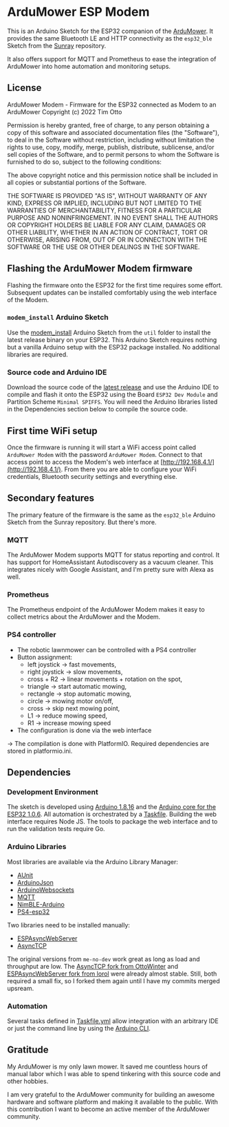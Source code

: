 # ArduMower ESP Modem

This is an Arduino Sketch for the ESP32 companion of the [ArduMower](https://www.ardumower.de/).
It provides the same Bluetooth LE and HTTP connectivity as the `esp32_ble` Sketch from the [Sunray](https://github.com/ardumower/Sunray) repository.

It also offers support for MQTT and Prometheus to ease the integration of ArduMower into home automation and monitoring setups.

## License

ArduMower Modem - Firmware for the ESP32 connected as Modem to an ArduMower
Copyright (c) 2022 Tim Otto

Permission is hereby granted, free of charge, to any person obtaining a copy
of this software and associated documentation files (the "Software"), to deal
in the Software without restriction, including without limitation the rights
to use, copy, modify, merge, publish, distribute, sublicense, and/or sell
copies of the Software, and to permit persons to whom the Software is
furnished to do so, subject to the following conditions:

The above copyright notice and this permission notice shall be included in all
copies or substantial portions of the Software.

THE SOFTWARE IS PROVIDED "AS IS", WITHOUT WARRANTY OF ANY KIND,
EXPRESS OR IMPLIED, INCLUDING BUT NOT LIMITED TO THE WARRANTIES OF
MERCHANTABILITY, FITNESS FOR A PARTICULAR PURPOSE AND NONINFRINGEMENT.
IN NO EVENT SHALL THE AUTHORS OR COPYRIGHT HOLDERS BE LIABLE FOR ANY CLAIM,
DAMAGES OR OTHER LIABILITY, WHETHER IN AN ACTION OF CONTRACT, TORT OR
OTHERWISE, ARISING FROM, OUT OF OR IN CONNECTION WITH THE SOFTWARE OR THE USE
OR OTHER DEALINGS IN THE SOFTWARE.

## Flashing the ArduMower Modem firmware

Flashing the firmware onto the ESP32 for the first time requires some effort. Subsequent updates can be installed comfortably using the web interface of the Modem.

### `modem_install` Arduino Sketch

Use the [modem_install](util/modem_install/modem_install.ino) Arduino Sketch from the `util` folder to install the latest release binary on your ESP32.
This Arduino Sketch requires nothing but a vanilla Arduino setup with the ESP32 package installed.
No additional libraries are required.

### Source code and Arduino IDE

Download the source code of the [latest release](https://github.com/timotto/ardumower-modem/releases) and use the Arduino IDE to compile and flash it onto the ESP32 using the Board `ESP32 Dev Module` and Partition Scheme `Minimal SPIFFS`. You will need the Arduino libraries listed in the Dependencies section below to compile the source code.

## First time WiFi setup

Once the firmware is running it will start a WiFi access point called `ArduMower Modem` with the password `ArduMower Modem`. Connect to that access point to access the Modem's web interface at [http://192.168.4.1/](http://192.168.4.1/). From there you are able to configure your WiFi credentials, Bluetooth security settings and everything else.

## Secondary features

The primary feature of the firmware is the same as the `esp32_ble` Arduino Sketch from the Sunray repository. But there's more.

### MQTT

The ArduMower Modem supports MQTT for status reporting and control. It has support for HomeAssistant Autodiscovery as a vacuum cleaner. This integrates nicely with Google Assistant, and I'm pretty sure with Alexa as well.

### Prometheus

The Prometheus endpoint of the ArduMower Modem makes it easy to collect metrics about the ArduMower and the Modem.

### PS4 controller 
- The robotic lawnmower can be controlled with a PS4 controller
- Button assignment:
   - left joystick -> fast movements, 
   - right joystick -> slow movements, 
   - cross + R2 -> linear movements + rotation on the spot,
   - triangle -> start automatic mowing,
   - rectangle -> stop automatic mowing,  
   - circle -> mowing motor on/off,
   - cross -> skip next mowing point,
   - L1 -> reduce mowing speed,
   - R1 -> increase mowing speed
- The configuration is done via the web interface

-> The compilation is done with PlatformIO. Required dependencies are stored in platformio.ini. 

## Dependencies

### Development Environment

The sketch is developed using [Arduino 1.8.16](https://www.arduino.cc/) and the [Arduino core for the ESP32 1.0.6](https://github.com/espressif/arduino-esp32). All automation is orchestrated by a [Taskfile](https://taskfile.dev/).
Building the web interface requires Node JS. The tools to package the web interface and to run the validation tests require Go.


### Arduino Libraries

Most libraries are available via the Arduino Library Manager:
- [AUnit](https://github.com/bxparks/AUnit)
- [ArduinoJson](https://arduinojson.org/)
- [ArduinoWebsockets](https://github.com/gilmaimon/ArduinoWebsockets)
- [MQTT](https://github.com/256dpi/arduino-mqtt)
- [NimBLE-Arduino](https://github.com/h2zero/NimBLE-Arduino)
- [PS4-esp32](https://github.com/aed3/PS4-esp32.git)

Two libraries need to be installed manually:
- [ESPAsyncWebServer](https://github.com/timotto/ESPAsyncWebServer)
- [AsyncTCP](https://github.com/timotto/AsyncTCP)

The original versions from `me-no-dev` work great as long as load and throughput are low. The [AsyncTCP fork from OttoWinter](https://github.com/OttoWinter/AsyncTCP.git) and [ESPAsyncWebServer fork from lorol](https://github.com/lorol/ESPAsyncWebServer.git) were already almost stable. Still, both required a small fix, so I forked them again until I have my commits merged upsream.

### Automation

Several tasks defined in [Taskfile.yml](Taskfile.yml) allow integration with an arbitrary IDE or just the command line by using the [Arduino CLI](https://github.com/arduino/arduino-cli).

## Gratitude

My ArduMower is my only lawn mower. It saved me countless hours of manual labor which I was able to spend tinkering with this source code and other hobbies.

I am very grateful to the ArduMower community for building an awesome hardware and software platform and making it available to the public. With this contribution I want to become an active member of the ArduMower community.
